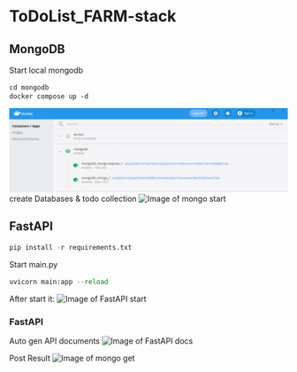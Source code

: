 # ToDoList_FARM-stack

## MongoDB
Start local mongodb
```docker
cd mongodb
docker compose up -d
```
![Image of mongo start](./img/mongo_docker.PNG)
create Databases & todo collection
![Image of mongo start](../img/mongo_create_db.PNG)


## FastAPI
```python
pip install -r requirements.txt
```

Start main.py
```python
uvicorn main:app --reload
```
After start it:
![Image of FastAPI start](../img/start.PNG)

### FastAPI
Auto gen API documents
![Image of FastAPI docs](../img/auto_gen_docs.PNG)

Post Result
![Image of mongo get](../img/mongo_get.PNG)
